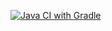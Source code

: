 [![Java CI with Gradle](https://github.com/luksiria/patterns_homework_task_2/actions/workflows/gradle.yml/badge.svg)](https://github.com/luksiria/patterns_homework_task_2/actions/workflows/gradle.yml)